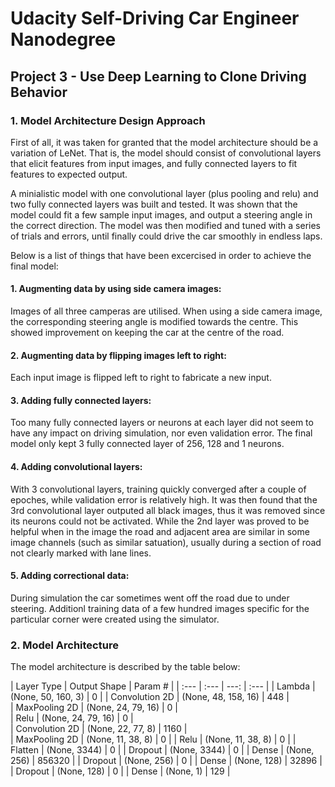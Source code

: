 # Udacity Self-Driving Car Engineer Nanodegree

## Project 3 - Use Deep Learning to Clone Driving Behavior

### 1. Model Architecture Design Approach

First of all, it was taken for granted that the model architecture should be a variation of LeNet. That is, the model should consist of convolutional layers that elicit features from input images, and fully connected layers to fit features to expected output. 

A minialistic model with one convolutional layer (plus pooling and relu) and two fully connected layers was built and tested. It was shown that the model could fit a few sample input images, and output a steering angle in the correct direction. The model was then modified and tuned with a series of trials and errors, until finally could drive the car smoothly in endless laps.

Below is a list of things that have been excercised in order to achieve the final model:

#### 1. Augmenting data by using side camera images: 
Images of all three camperas are utilised. When using a side camera image, the corresponding steering angle is modified towards the centre. This showed improvement on keeping the car at the centre of the road. 

#### 2. Augmenting data by flipping images left to right: 
Each input image is flipped left to right to fabricate a new input.

#### 3. Adding fully connected layers: 
Too many fully connected layers or neurons at each layer did not seem to have any impact on driving simulation, nor even validation error. The final model only kept 3 fully connected layer of 256, 128 and 1 neurons.

#### 4. Adding convolutional layers:
With 3 convolutional layers, training quickly converged after a couple of epoches, while validation error is relatively high. It was then found that the 3rd convolutional layer outputed all black images, thus it was removed since its neurons could not be activated. While the 2nd layer was proved to be helpful when in the image the road and adjacent area are similar in some image channels (such as similar satuation), usually during a section of road not clearly marked with lane lines.

#### 5. Adding correctional data:
During simulation the car sometimes went off the road due to under steering. Additionl training data of a few hundred images specific for the particular corner were created using the simulator.

### 2. Model Architecture
The model architecture is described by the table below:

| Layer Type | Output Shape | Param # |
| :--- | :--- | ---: | :--- |
| Lambda | (None, 50, 160, 3) | 0 |
| Convolution 2D | (None, 48, 158, 16) | 448 |             
| MaxPooling 2D | (None, 24, 79, 16) | 0 |       
| Relu | (None, 24, 79, 16) | 0 |      
| Convolution 2D | (None, 22, 77, 8) | 1160 |         
| MaxPooling 2D | (None, 11, 38, 8) | 0 |
| Relu | (None, 11, 38, 8) | 0 |
| Flatten | (None, 3344) | 0 |
| Dropout | (None, 3344) | 0 |
| Dense | (None, 256) | 856320 |
| Dropout | (None, 256) | 0 |
| Dense | (None, 128) | 32896 |
| Dropout | (None, 128) | 0 |
| Dense | (None, 1) | 129 |
